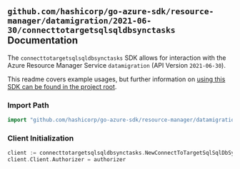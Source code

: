 
## `github.com/hashicorp/go-azure-sdk/resource-manager/datamigration/2021-06-30/connecttotargetsqlsqldbsynctasks` Documentation

The `connecttotargetsqlsqldbsynctasks` SDK allows for interaction with the Azure Resource Manager Service `datamigration` (API Version `2021-06-30`).

This readme covers example usages, but further information on [using this SDK can be found in the project root](https://github.com/hashicorp/go-azure-sdk/tree/main/docs).

### Import Path

```go
import "github.com/hashicorp/go-azure-sdk/resource-manager/datamigration/2021-06-30/connecttotargetsqlsqldbsynctasks"
```


### Client Initialization

```go
client := connecttotargetsqlsqldbsynctasks.NewConnectToTargetSqlSqlDbSyncTasksClientWithBaseURI("https://management.azure.com")
client.Client.Authorizer = authorizer
```

